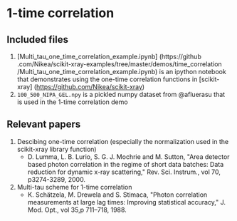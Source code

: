 
1-time correlation
==================

Included files
--------------
1. [Multi_tau_one_time_correlation_example.ipynb] (https://github
   .com/Nikea/scikit-xray-examples/tree/master/demos/time_correlation 
   /Multi_tau_one_time_correlation_example.ipynb) is an ipython notebook that
    demonstrates using the one-time correlation functions in [scikit-xray] 
    (https://github.com/Nikea/scikit-xray)
1. ``100_500_NIPA_GEL.npy`` is a pickled numpy dataset from @afluerasu that 
   is used in the 1-time correlation demo

Relevant papers
---------------
1. Descibing one-time correlation (especially the normalization used in the 
   scikit-xray library function) 
   - D. Lumma, L. B. Lurio, S. G. J. Mochrie and M. Sutton, "Area detector
     based photon correlation in the regime of short data batches: Data 
     reduction for dynamic x-ray scattering," Rev. Sci. Instrum., vol 70,  
     p3274-3289, 2000.
1. Multi-tau scheme for 1-time correlation
   - K. Schätzela, M. Drewela and  S. Stimaca, "Photon correlation 
     measurements at large lag times: Improving statistical accuracy," J. Mod.
     Opt., vol 35,p 711–718, 1988.

